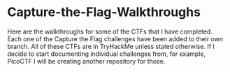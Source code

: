 # Capture-the-Flag-Walkthroughs
Here are the walkthroughs for some of the CTFs that I have completed.
Each one of the Capture the Flag challenges have been added to their own branch.
All of these CTFs are in TryHackMe unless stated otherwise. If I decide to start documenting individual challenges from, for example, PicoCTF I will be creating another repository for those.
